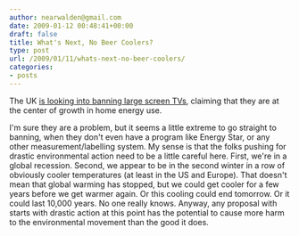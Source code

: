```yaml
---
author: nearwalden@gmail.com
date: 2009-01-12 00:48:41+00:00
draft: false
title: What's Next, No Beer Coolers?
type: post
url: /2009/01/11/whats-next-no-beer-coolers/
categories:
- posts
---
```


The UK [is looking into banning large screen TVs](http://www.independent.co.uk/environment/green-living/giant-plasma-tvs-face-ban-in-battle-to-green-britain-1299665.html), claiming that they are at the center of growth in home energy use.





I'm sure they are a problem, but it seems a little extreme to go straight to banning, when they don't even have a program like Energy Star, or any other measurement/labelling system.  My sense is that the folks pushing for drastic environmental action need to be a little careful here.  First, we're in a global recession.  Second, we appear to be in the second winter in a row of obviously cooler temperatures (at least in the US and Europe).  That doesn't mean that global warming has stopped, but we could get cooler for a few years before we get warmer again.  Or this cooling could end tomorrow.  Or it could last 10,000 years.  No one really knows.  Anyway, any proposal with starts with drastic action at this point has the potential to cause more harm to the environmental movement than the good it does.



